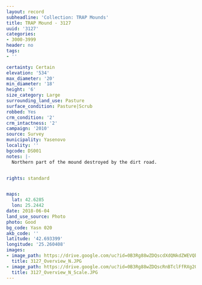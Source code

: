 ```yaml
---
layout: record
subheadline: 'Collection: TRAP Mounds'
title: TRAP Mound - 3127
uuid: '3127'
categories:
- 3000-3999
header: no
tags:
- ''

certainty: Certain
elevation: '534'
max_diameter: '20'
min_diameter: '18'
height: '6'
size_category: Large
surrounding_land_use: Pasture
surface_condition: Pasture|Scrub
robbed: Yes
crm_condition: '2'
crm_intactness: '2'
campaign: '2010'
source: Survey
municipality: Yasenovo
locality: ''
bgcode: DS001
notes: |-
  Northern part of the mound destroyed by the dirt road.


rights: standard


maps:
  lat: 42.6285
  lon: 25.2442
date: 2018-06-04
land_use_source: Photo
photo: Good
bg_code: Yasn 020
akb_code: ''
latitude: '42.693399'
longitude: '25.260408'
images:
- image_path: https://drive.google.com/uc?id=0B3Rg88wZDQscdXdQNkdZWEVQbjA
  title: 3127_Overview_N.JPG
- image_path: https://drive.google.com/uc?id=0B3Rg88wZDQscRnBTclFfRXg2QWs
  title: 3127_Overview_N_Scale.JPG
---
```

